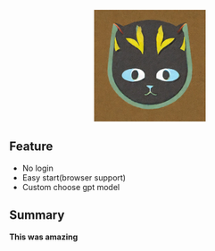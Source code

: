 <p align="center">
  <picture>
    <img alt="chatcat logo" src="./src/logo.png" width="200" >
  </picture>
  <br>
</p>

## Feature

- No login
- Easy start(browser support)
- Custom choose gpt model

## Summary

**This was amazing**
